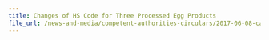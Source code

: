 ```yaml
---
title: Changes of HS Code for Three Processed Egg Products 
file_url: /news-and-media/competent-authorities-circulars/2017-06-08-ca2.pdf
---
```

